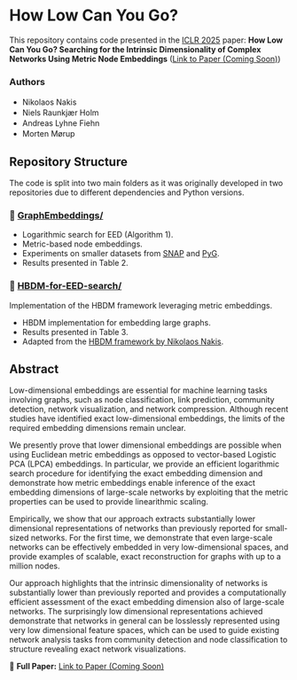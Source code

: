 # How Low Can You Go?
This repository contains code presented in the [ICLR 2025](https://iclr.cc/virtual/2025/poster/29429) paper: **How Low Can You Go? Searching for the Intrinsic Dimensionality of Complex Networks Using Metric Node Embeddings** ([Link to Paper (Coming Soon)](#))  

### Authors
- Nikolaos Nakis <a href="https://github.com/Nicknakis"><img src="https://skillicons.dev/icons?i=github" width="16"></a>  <a href="https://www.linkedin.com/in/nikolaos-nakis-67a07a147/"><img src="https://skillicons.dev/icons?i=linkedin" width="16"></a>   
- Niels Raunkjær Holm  <a href="https://github.com/nrholm1"><img src="https://skillicons.dev/icons?i=github" width="16"></a>  <a href="https://www.linkedin.com/in/nielsrh/"><img src="https://skillicons.dev/icons?i=linkedin" width="16"></a>  
- Andreas Lyhne Fiehn  <a href="https://github.com/AndreasLF"><img src="https://skillicons.dev/icons?i=github" width="16"></a>  <a href="https://www.linkedin.com/in/andreas-fiehn/"><img src="https://skillicons.dev/icons?i=linkedin" width="16"></a>  
- Morten Mørup  <a href="https://www.linkedin.com/in/morten-moerup-b86a90/"><img src="https://skillicons.dev/icons?i=linkedin" width="16"></a>  

## Repository Structure  

The code is split into two main folders as it was originally developed in two repositories due to different dependencies and Python versions.  

### 📁 [GraphEmbeddings/](GraphEmbeddings)  

- Logarithmic search for EED (Algorithm 1).  
- Metric-based node embeddings.  
- Experiments on smaller datasets from [SNAP](https://snap.stanford.edu/data/) and [PyG](https://www.pyg.org/).  
- Results presented in Table 2.  

### 📁 [HBDM-for-EED-search/](HBDM-for-EED-search)  
Implementation of the HBDM framework leveraging metric embeddings.  

- HBDM implementation for embedding large graphs.  
- Results presented in Table 3.  
- Adapted from the [HBDM framework by Nikolaos Nakis](https://github.com/Nicknakis/HBDM).  

## Abstract  

Low-dimensional embeddings are essential for machine learning tasks involving graphs, such as node classification, link prediction, community detection, network visualization, and network compression. Although recent studies have identified exact low-dimensional embeddings, the limits of the required embedding dimensions remain unclear. 

We presently prove that lower dimensional embeddings are possible when using Euclidean metric embeddings as opposed to vector-based Logistic PCA (LPCA) embeddings. In particular, we provide an efficient logarithmic search procedure for identifying the exact embedding dimension and demonstrate how metric embeddings enable inference of the exact embedding dimensions of large-scale networks by exploiting that the metric properties can be used to provide linearithmic scaling.

Empirically, we show that our approach extracts substantially lower dimensional representations of networks than previously reported for small-sized networks.
For the first time, we demonstrate that even large-scale networks can be effectively embedded in very low-dimensional spaces, and provide examples of scalable, exact reconstruction for graphs with up to a million nodes.

Our approach highlights that the intrinsic dimensionality of networks is substantially lower than previously reported and provides a computationally efficient assessment of the exact embedding dimension also of large-scale networks. The surprisingly low dimensional representations achieved demonstrate that networks in general can be losslessly represented using very low dimensional feature spaces, which can be used to guide existing network analysis tasks from community detection and node classification to structure revealing exact network visualizations.

📖 **Full Paper:** [Link to Paper (Coming Soon)](#)    



